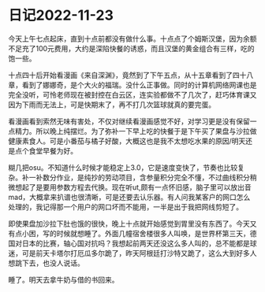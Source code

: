 # 日记2022-11-23
今天上午七点起床，直到十点前都没有做什么事。十点点了个姆斯汉堡，因为余额不足充了100元费用，大约是深陷快餐的诱惑，而且汉堡的黄金组合有三样，吃的饱一些。

十点四十后开始看漫画《来自深渊》，竟然到了下午五点，从十五章看到了四十八章，看到了娜娜奇，是个大火的福瑞。没什么正事做。同时的计算机网络网课也是完全没听，可怜老师现在被封控在白云区，连实验都做不了几次了，赶巧体育课又因为下雨而无法上，可是快期末了，再不打几次篮球就真的要完蛋。

看漫画看到索然无味有害处，不仅对继续看漫画感觉不好，对学习更是没有保留一点精力。所以晚上纯摆烂。为了弥补一下早上吃的快餐于是下午买了果盘与沙拉做健康素食人。可是小番茄与橘子好酸，大概这也是我不太想吃水果的原因/明天还是点个食堂早餐为好。

糊几把osu。不知道什么时候才能稳定上3.0，它是速度变快了，节奏也比较复杂。补一补数分作业，是纯抄的劳动项目，含参量积分完全不懂，不过曲线积分稍微想起了是要用参数方程去代换。现在听ut,颇有一点怀旧感，脑子里可以放出音mad，大概拿来扒谱也很清晰，可是还要去认乐器。有人问我某客户的网口怎么处理的，我记得那一个用户的网口坏而不能用，一半是出于我把网线剪短了。

即使果盘加沙拉下肚也饿的很快，晚上十点就开始感觉到胃里没有东西了。今天又有点小困，写的时候就想睡了。外面几幢宿舍楼很多人叫唤，是世界杯第三天，德国对日本的比赛，轴心国对抗吗？我想起前两天还没这么多人叫的，总不能都是球迷，可是前天卡塔尔打厄瓜多尔跪了，昨天阿根廷打沙特又跪了，这么大到好多人想跳下去，也没人说话。

睡了。明天去拿牛奶与借的书回来。